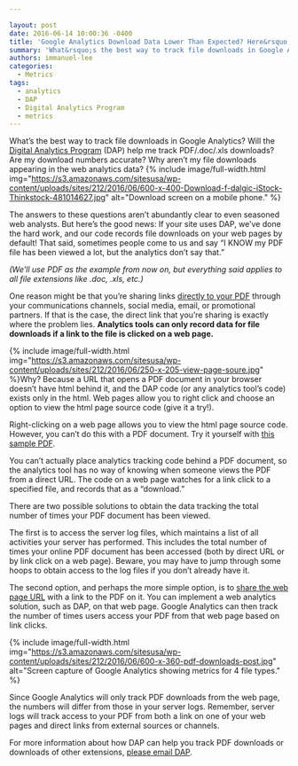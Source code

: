 ```yaml
---

layout: post
date: 2016-06-14 10:00:36 -0400
title: 'Google Analytics Download Data Lower Than Expected? Here&rsquo;s Why (And How to Fix It)'
summary: 'What&rsquo;s the best way to track file downloads in Google Analytics? Will the Digital Analytics Program&nbsp;(DAP) help me track PDF/.doc/.xls downloads? Are my download numbers accurate? Why aren&rsquo;t my file downloads appearing in the web analytics data? The answers to these questions aren&rsquo;t abundantly clear to even seasoned web analysts. But here&rsquo;s the good news\:'
authors: immanuel-lee
categories:
  - Metrics
tags:
  - analytics
  - DAP
  - Digital Analytics Program
  - metrics
---
```


What’s the best way to track file downloads in Google Analytics? Will the [Digital Analytics Program](https://www.WHATEVER/services/dap/) (DAP) help me track PDF/.doc/.xls downloads? Are my download numbers accurate? Why aren’t my file downloads appearing in the web analytics data? 
{% include image/full-width.html img="https://s3.amazonaws.com/sitesusa/wp-content/uploads/sites/212/2016/06/600-x-400-Download-f-dalgic-iStock-Thinkstock-481014627.jpg" alt="Download screen on a mobile phone." %} 

The answers to these questions aren’t abundantly clear to even seasoned web analysts. But here’s the good news: If your site uses DAP, we’ve done the hard work, and our code records file downloads on your web pages by default! That said, sometimes people come to us and say “I KNOW my PDF file has been viewed a lot, but the analytics don’t say that.”

_(We’ll use PDF as the example from now on, but everything said applies to all file extensions like .doc, .xls, etc.)_

One reason might be that you’re sharing links [directly to your PDF](https://twitter.com/algoritmic/status/740180482005045249) through your communications channels, social media, email, or promotional partners. If that is the case, the direct link that you’re sharing is exactly where the problem lies. **Analytics tools can only record data for file downloads if a link to the file is clicked on a web page.**


{% include image/full-width.html img="https://s3.amazonaws.com/sitesusa/wp-content/uploads/sites/212/2016/06/250-x-205-view-page-soure.jpg" %}Why? Because a URL that opens a PDF document in your browser doesn’t have html behind it, and the DAP code (or any analytics tool’s code) exists only in the html. Web pages allow you to right click and choose an option to view the html page source code (give it a try!).

Right-clicking on a web page allows you to view the html page source code. However, you can’t do this with a PDF document. Try it yourself with [this sample PDF](https://www.irs.gov/pub/irs-pdf/f1040.pdf).

You can’t actually place analytics tracking code behind a PDF document, so the analytics tool has no way of knowing when someone views the PDF from a direct URL. The code on a web page watches for a link click to a specified file, and records that as a “download.”

There are two possible solutions to obtain the data tracking the total number of times your PDF document has been viewed.

The first is to access the server log files, which maintains a list of all activities your server has performed. This includes the total number of times your online PDF document has been accessed (both by direct URL or by link click on a web page). Beware, you may have to jump through some hoops to obtain access to the log files if you don’t already have it.

The second option, and perhaps the more simple option, is to [share the web page URL](http://www.metmuseum.org/art/metpublications/American_Stories_Paintings_of_Everyday_Life_1765_1915?utm_source=Twitter&utm_medium=tweet&utm_content=20160605&utm_campaign=metpublications) with a link to the PDF on it. You can implement a web analytics solution, such as DAP, on that web page. Google Analytics can then track the number of times users access your PDF from that web page based on link clicks.


{% include image/full-width.html img="https://s3.amazonaws.com/sitesusa/wp-content/uploads/sites/212/2016/06/600-x-360-pdf-downloads-post.jpg" alt="Screen capture of Google Analytics showing metrics for 4 file types." %}

Since Google Analytics will only track PDF downloads from the web page, the numbers will differ from those in your server logs. Remember, server logs will track access to your PDF from both a link on one of your web pages and direct links from external sources or channels.

For more information about how DAP can help you track PDF downloads or downloads of other extensions, [please email DAP](mailto:dap@support.WHATEVER).